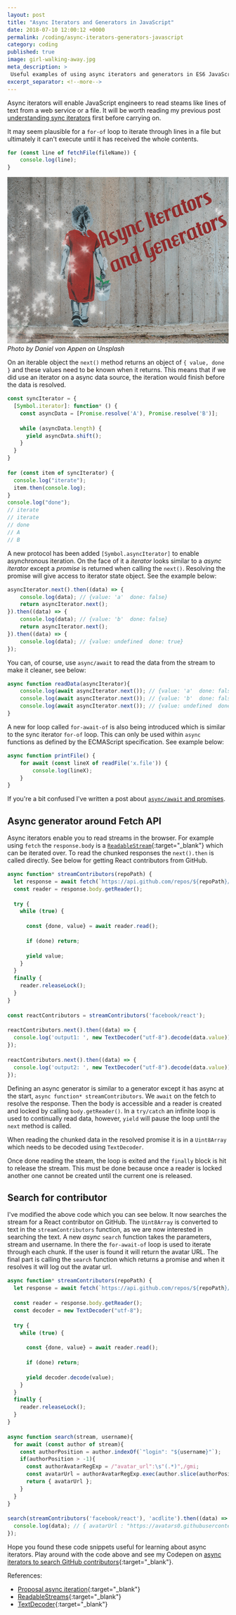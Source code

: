 ```yaml
---
layout: post
title: "Async Iterators and Generators in JavaScript"
date: 2018-07-10 12:00:12 +0000
permalink: /coding/async-iterators-generators-javascript
category: coding
published: true
image: girl-walking-away.jpg
meta_description: >
 Useful examples of using async iterators and generators in ES6 JavaScript 
excerpt_separator: <!--more-->
---
```


Async iterators will enable JavaScript engineers to read steams like lines of text from a web service or a file. It will be worth reading my previous post [understanding sync iterators](/coding/iterators-generators-es6-javascript) first before carrying on. 

It may seem plausible for a `for-of` loop to iterate through lines in a file but ultimately it can't execute until it has received the whole contents.

```javascript
for (const line of fetchFile(fileName)) {
    console.log(line);
}
```

<!--more-->

![Girl walking away](/images/girl-walking-away.jpg)
_Photo by Daniel von Appen on Unsplash_

On an iterable object the `next()` method returns an object of `{ value, done }` and these values need to be known when it returns. This means that if we did use an iterator on a async data source, the iteration would finish before the data is resolved.

```javascript
const syncIterator = {
  [Symbol.iterator]: function* () {
    const asyncData = [Promise.resolve('A'), Promise.resolve('B')];

    while (asyncData.length) {
      yield asyncData.shift();
    }
  }
}

for (const item of syncIterator) {
  console.log("iterate");
  item.then(console.log);
}
console.log("done");
// iterate
// iterate
// done
// A
// B
```

A new protocol has been added `[Symbol.asyncIterator]` to enable asynchronous iteration. On the face of it a _iterator_ looks similar to a _async iterator_ except a _promise_ is returned when calling the `next()`. Resolving the promise will give access to iterator state object. See the example below:

```javascript
asyncIterator.next().then((data) => {
    console.log(data); // {value: 'a'  done: false}
    return asyncIterator.next();
}).then((data) => {
    console.log(data); // {value: 'b'  done: false}
    return asyncIterator.next();
}).then((data) => {
    console.log(data); // {value: undefined  done: true}
});
```

You can, of course, use `async/await` to read the data from the stream to make it cleaner, see below:

```javascript
async function readData(asyncIterator){
    console.log(await asyncIterator.next()); // {value: 'a'  done: false}
    console.log(await asyncIterator.next()); // {value: 'b'  done: false}
    console.log(await asyncIterator.next()); // {value: undefined  done: true}
}
```

A new for loop called `for-await-of` is also being introduced which is similar to the sync iterator `for-of` loop. This can only be used within `async` functions as defined by the ECMAScript specification. See example below:

```javascript
async function printFile() {
    for await (const lineX of readFile('x.file')) {
        console.log(lineX);
    }
}
```

If you're a bit confused I've written a post about [`async/await` and promises](/coding/promises-async-await-testing).

## Async generator around Fetch API

Async iterators enable you to read streams in the browser. For example using `fetch` the `response.body` is a [`ReadableStream`](https://streams.spec.whatwg.org/){:target="\_blank"} which can be iterated over. To read the chunked responses the `next().then` is called directly. See below for getting React contributors from GitHub.

```javascript
async function* streamContributors(repoPath) {  
  let response = await fetch(`https://api.github.com/repos/${repoPath}/stats/contributors`);
  const reader = response.body.getReader();
  
  try {
    while (true) {
      
      const {done, value} = await reader.read();
      
      if (done) return;
      
      yield value;
    }
  }
  finally {
    reader.releaseLock();
  }
}

const reactContributors = streamContributors('facebook/react');

reactContributors.next().then((data) => {
  console.log('output1: ', new TextDecoder("utf-8").decode(data.value));
});

reactContributors.next().then((data) => {
  console.log('output2: ', new TextDecoder("utf-8").decode(data.value));
});
```

Defining an async generator is similar to a generator except it has async at the start, `async function* streamContributors`. We `await` on the fetch to resolve the response. Then the body is accessible and a reader is created and locked by calling `body.getReader()`. In a `try/catch` an infinite loop is used to continually read data, however, `yield` will pause the loop until the `next` method is called. 

When reading the chunked data in the resolved promise it is in a `Uint8Array` which needs to be decoded using `TextDecoder`.

Once done reading the steam, the loop is exited and the `finally` block is hit to release the stream. This must be done because once a reader is locked another one cannot be created until the current one is released.

## Search for contributor

I've modified the above code which you can see below. It now searches the stream for a React contributor on GitHub. The `Uint8Array` is converted to text in the `streamContributors` function, as we are now interested in searching the text. A new _async_ `search` function takes the parameters, stream and username. In there the `for-await-of` loop is used to iterate through each chunk. If the user is found it will return the avatar URL. The final part is calling the `search` function which returns a promise and when it resolves it will log out the avatar url.

```javascript
async function* streamContributors(repoPath) {  
  let response = await fetch(`https://api.github.com/repos/${repoPath}/stats/contributors`);
  
  const reader = response.body.getReader();
  const decoder = new TextDecoder("utf-8");
  
  try {
    while (true) {
      
      const {done, value} = await reader.read();
      
      if (done) return;
      
      yield decoder.decode(value);
    }
  }
  finally {
    reader.releaseLock();
  }
}

async function search(stream, username){
  for await (const author of stream){
    const authorPosition = author.indexOf(`"login": "${username}"`);
    if(authorPosition > -1){
      const authorAvatarRegExp = /"avatar_url":\s"(.*)",/gmi;
      const avatarUrl = authorAvatarRegExp.exec(author.slice(authorPosition))[1];
      return { avatarUrl };
    }
  }
}

search(streamContributors('facebook/react'), 'acdlite').then((data) => {
  console.log(data); // { avatarUrl : "https://avatars0.githubusercontent.com/u/3624098?v=4"}
});
```

Hope you found these code snippets useful for learning about async iterators. Play around with the code above and see my Codepen on [async iterators to search GitHub contributors](https://codepen.io/rkotze/pen/QxRyRK){:target="\_blank"}.

References:

- [Proposal async iteration](https://github.com/tc39/proposal-async-iteration){:target="\_blank"}
- [ReadableStreams](https://developer.mozilla.org/en-US/docs/Web/API/ReadableStream){:target="\_blank"}
- [TextDecoder](https://developer.mozilla.org/en-US/docs/Web/API/TextDecoder){:target="\_blank"}